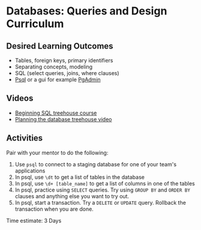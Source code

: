 # Databases: Queries and Design Curriculum

## Desired Learning Outcomes

* Tables, foreign keys, primary identifiers
* Separating concepts, modeling
* SQL (select queries, joins, where clauses)
* [Psql](https://www.postgresql.org/docs/13/app-psql.html) or a gui for example [PgAdmin](https://www.pgadmin.org/download/)

## Videos

* [Beginning SQL treehouse course](https://teamtreehouse.com/tracks/beginning-sql)
* [Planning the database treehouse video](https://teamtreehouse.com/library/creating-and-modifying-database-tables/planning-the-database)

## Activities

Pair with your mentor to do the following:
1. Use `psql` to connect to a staging database for one of your team's applications
1. In psql, use `\dt` to get a list of tables in the database
1. In psql, use `\d+ [table_name]` to get a list of columns in one of the tables
1. In psql, practice using `SELECT` queries.  Try using `GROUP BY` and `ORDER BY` clauses and anything else you want to try out.
1. In psql, start a transaction.  Try a `DELETE` or `UPDATE` query.  Rollback the transaction when you are done.

Time estimate: 3 Days
